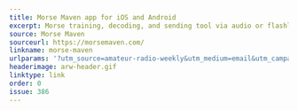 ```yaml
---
title: Morse Maven app for iOS and Android
excerpt: Morse training, decoding, and sending tool via audio or flashlight.
source: Morse Maven
sourceurl: https://morsemaven.com/
linkname: morse-maven
urlparams: '?utm_source=amateur-radio-weekly&utm_medium=email&utm_campaign=newsletter'
headerimage: arw-header.gif
linktype: link
order: 0
issue: 386
---
```

